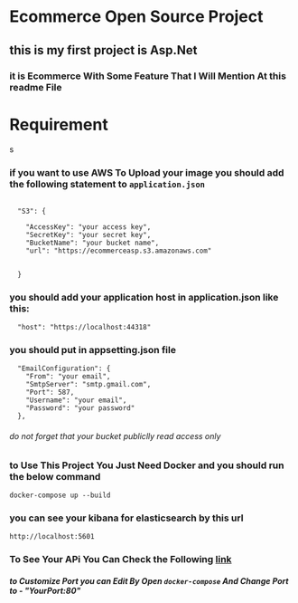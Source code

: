 # Ecommerce Open Source Project
## this is my first project is Asp.Net
### it is Ecommerce With Some Feature That I Will Mention At this readme File

# Requirement
s
### if you want to use AWS To Upload your image you should add the following statement to **`application.json`**
```

  "S3": {

    "AccessKey": "your access key",
    "SecretKey": "your secret key",
    "BucketName": "your bucket name",
    "url": "https://ecommerceasp.s3.amazonaws.com"


  }
```
### you should add your application host in application.json like this:
```
  "host": "https://localhost:44318"

```
### you should put in appsetting.json file

```
  "EmailConfiguration": {
    "From": "your email",
    "SmtpServer": "smtp.gmail.com",
    "Port": 587,
    "Username": "your email",
    "Password": "your password"
  },
```


###### do not forget that your bucket publiclly read access only   

### to Use This Project You Just Need  Docker and you should run the below command
```
docker-compose up --build
```


### you can see your kibana for elasticsearch by this  url
```
http://localhost:5601
```

### To See Your APi You Can Check the Following [link](http://localhost:8080/swagger/index.html)
##### to Customize Port you can Edit By Open **`docker-compose`** And Change Port to  - "YourPort:80" 
